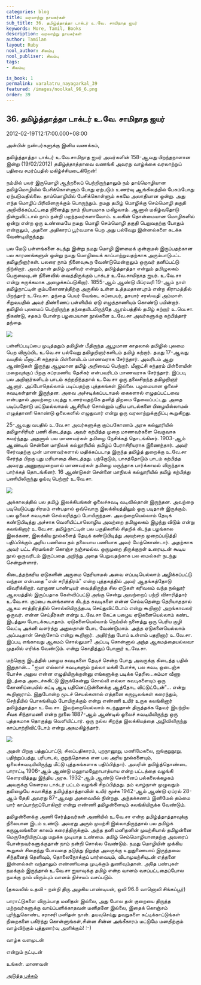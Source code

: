 ```yaml
---
categories: blog
title: வரலாற்று நாயகர்கள்
sub_title: 36. தமிழ்த்தாத்தா டாக்டர் உ.வே. சாமிநாத ஐயர்
keywords: More, Tamil, Books
description: வரலாற்று நாயகர்கள்
author: Tamilan
layout: Ruby
nool_author: சிலம்பு
nool_publiser: சிலம்பு
tags:
- சிலம்பு

is_book: 1
permalink: varalatru_nayagarkal_39
featured: /images/noolkal_96_6.png
order: 39
---
```



## 36. தமிழ்த்தாத்தா டாக்டர் உ.வே. சாமிநாத ஐயர்

2012-02-19T12:17:00.000+08:00

அன்பின் நண்பர்களுக்கு இனிய வணக்கம்,

தமிழ்த்தாத்தா டாக்டர் உ.வே.சாமிநாத ஐயர் அவர்களின் 158-ஆவது பிறந்தநாளான இன்று (19/02/2012) தமிழ்த்தாத்தாவை வணங்கி அவரது வாழ்க்கை வரலாற்றுப் பதிவை சமர்ப்பதில் மகிழ்ச்சியடைகிறேன்!

நம்மில் பலர் இருமொழி ஆற்றலைப் பெற்றிருந்தாலும் நம் தாய்மொழியான தமிழ்மொழியில் பேசிக்கொள்ளும் போது ஏற்படும் உணர்வு ஆங்கிலத்தில் பேசும்போது ஏற்படுவதில்லை. தாய்மொழியில் பேசிக்கொள்ளும் சுகமே அலாதியான ஒன்று. அது எந்த மொழிப் பிரிவினருக்கும் பொருந்தும். நமது தமிழ் மொழிக்கு செம்மொழி தகுதி அறிவிக்கப்பட்டதை நினைத்து நாம் நியாயமாக மகிழலாம். ஆனால் மகிழ்வதோடு நின்றுவிட்டால் நாம் நன்றி மறந்தவர்களாவோம். உலகின் தொன்மையான மொழிகளில் ஒன்று என்ற ஒரு உண்மையே நமது மொழி செம்மொழி தகுதி பெறுவதற்கு போதும் என்றாலும், அதனை அதிகாரப் பூர்வமாக பெற அது பல்வேறு இன்னல்களை கடக்க வேண்டியிருந்தது.

பல மேடு பள்ளங்களை கடந்து இன்று நமது மொழி இளமைக் குன்றாமல் இருப்பதற்கான பல காரணங்களுள் ஒன்று நமது மொழியைக் காப்பாற்றுவதற்காக அரும்பாடுபட்ட தமிழறிஞர்கள். பலரை நாம் நினைவுகூற வேண்டுமென்றாலும் ஒருவர் தனிப்பட்டு நிற்கிறார். அவர்தான் தமிழ் முனிவர் என்றும், தமிழ்த்தாத்தா என்றும் தமிழுலகம் பெருமையுடன் நினைவில் வைத்திருக்கும் டாக்டர் உ.வே.சாமிநாத ஐயர். உ.வே.சா என்று சுருக்கமாக அழைக்கப்படுகிறார். 1855-ஆம் ஆண்டு பிப்ரவரி 19-ஆம் நாள் தமிழ்நாட்டின் கும்பகோணத்திற்கு அருகில் உள்ள உத்தமதானபுரம் என்ற கிராமத்தில் பிறந்தார் உ.வே.சா. தந்தை பெயர் வேங்கட சுப்பையர், தாயார் சரஸ்வதி அம்மாள். சிறுவயதில் அவர் திண்ணைப் பள்ளியில் ஏடு எழுத்தாணியும் கொண்டு பயின்றார். தமிழில் புலமைப் பெற்றிருந்த தந்தையிடமிருந்தே ஆரம்பத்தில் தமிழ் கற்றார் உ.வெ.சா. நிகண்டு, சதகம் போன்ற பழமையான நூல்களை உ.வே.சா அவர்களுக்கு கற்பித்தார் தந்தை.

![](http://4.bp.blogspot.com/-75qK6caz9-c/Tz-GMDeBa3I/AAAAAAAABKU/sL3ox8yM6eI/s320/01THEF_SWAMINATHA_IY_14581a.jpg)

பள்ளிப்படிப்பை முடித்ததும் தமிழின் மீதிருந்த ஆழமான காதலால் தமிழில் புலமை பெற விரும்பிட உ.வெ.சா பல்வேறு தமிழறிஞர்களிடம் தமிழ் கற்றார். தமது 17-ஆவது வயதில் மீனாட்சி சுந்தரம் பிள்ளையிடம் மாணவராக சேர்ந்தார். அவரிடம் ஆறு ஆண்டுகள் இருந்து ஆழமான தமிழ் அறிவைப் பெற்றார். மீனாட்சி சுந்தரம் பிள்ளையின் மறைவுக்குப் பிறகு சுப்ரமணிய தேசிகர் என்பவரிடம் மாணவராக சேர்ந்தார். இப்படி பல அறிஞர்களிடம் பாடம் கற்றறிந்ததால் உ.வே.சா ஒரு தலைசிறந்த தமிழறிஞர் ஆனார். அப்போதெல்லாம் படிப்பதற்கு புத்தகங்கள் இல்லை. பழமையான ஓலைச் சுவடிகள்தான் இருந்தன. அவை அச்சடிக்கப்படாமல் கைகளால் எழுதப்பட்டவை என்பதால் அவற்றை படித்து உணர்வதற்கே தனித் திறமை தேவைப்பட்டது. அதை படிப்பதோடு மட்டுமல்லாமல் ஆசிரியர் சொல்லும் புதிய பாடல்களை பிழையில்லாமல் எழுத்தாணி கொண்டு ஓலைகளில் எழுதுவார் என்று ஒரு வரலாற்றுக்குறிப்பு கூறுகிறது.

25-ஆவது வயதில் உ.வே.சா அவர்களுக்கு கும்பகோணம் அரசு கல்லூரியில் தமிழாசிரியர் பணி கிடைத்தது. அவர் கற்பித்த முறை மாணவர்களை வெகுவாக கவர்ந்தது. அதனால் பல மாணவர்கள் தமிழை நேசிக்கத் தொடங்கினர். 1903-ஆம் ஆண்டில் சென்னை மாநிலக் கல்லூரியில் தமிழ்ப் பேராசிரியராக இணைந்தார். அவர் சேர்வதற்கு முன் மாணவர்களால் மதிக்கப்படாத இருந்த தமிழ்த் துறைக்கு உ.வே.சா சேர்ந்த பிறகு புது மரியாதை கிடைத்தது. பற்றோடும், பாசத்தோடும் பாடம் கற்பித்த அவரது அணுகுமுறையால் மாணவர்கள் தமிழை மருந்தாக பார்க்காமல் விருந்தாக பார்க்கத் தொடங்கினர். 16 ஆண்டுகள் சென்னை மாநிலக் கல்லூரியில் தமிழ் கற்பித்து பணியிலிருந்து ஓய்வு பெற்றார் உ.வே.சா.

![](http://4.bp.blogspot.com/-86VqZvbdetU/Tz-GRFtKG8I/AAAAAAAABKc/9OqBAmKetlE/s320/uvswami.jpg)

அக்காலத்தில் பல தமிழ் இலக்கியங்கள் ஓலைச்சுவடி வடிவில்தான் இருந்தன. அவற்றை படியெடுப்பது சிரமம் என்பதால் ஒவ்வொரு இலக்கியத்திலும் ஒரு படிதான் இருக்கும். பல ஓலைச் சுவடிகள் செல்லரித்துப் போயிருந்தன. அவற்றையெல்லாம் தேடிக் கண்டுபிடித்து அச்சாக வெளியிட்டாலொழிய அவற்றை தமிழுலகம் இழந்து விடும் என்று கலங்கினார் உ.வே.சா. தமிழ்நாட்டின் பல பகுதிகளில் சிதறிக் கிடந்த பழங்கால இலக்கண, இலக்கிய நூல்களைத் தேடிக் கண்டுபிடித்து அவற்றை முறைப்படுத்தி பதிப்பிக்கும் அரிய பணியை தம் தலையாய பணியாக அவர் மேற்கொண்டார். அதற்காக அவர் பட்ட சிரமங்கள் கொஞ்ச நஞ்சமல்ல. ஒருமுறை திருக்குறள் உரையுடன் கூடிய நூல் ஒருவரிடம் இருப்பதை அறிந்து அதை பெறுவதற்காக பல மைல்கள் நடந்து சென்றுள்ளார்.

கிடைத்தற்கரிய ஏடுகளின் அருமை தெரியாமல் அவை எப்படியெல்லாம் அழிக்கப்பட்டு வந்தன என்பதை "என் சரித்திரம்" என்ற புத்தகத்தில் அவர் ஆதங்கத்தோடு விவரிக்கிறார். வரகுண பாண்டியர் வைத்திருந்த சில ஏடுகள் கரிவலம் வந்த நல்லூர் ஆலயத்தில் இருப்பதாக கேள்விப்பட்டு அங்கு சென்று அவற்றைப் பற்றி விசாரித்தார் உ.வே.சா. குப்பை கூளங்களாக கிடந்த சுவடிகளை என்ன செய்வதென்று தெரியாததால் ஆகம சாத்திரத்தில் சொல்லியிருந்தபடி செய்துவிட்டோம் என்று கூறினார் அறங்காவலர் ஒருவர். என்ன செய்தீர்கள் என்று உ.வே.சா கேட்க பழைய ஏடுகளையெல்லாம் கண்ட இடத்துல போடக்கூடாதாம். ஏடுகளையெல்லாம் நெய்யில் நனைத்து ஒரு பெரிய குழி வெட்டி அக்னி வளர்த்து அதுலதான் போட வேண்டுமாம். அந்த ஏடுகளையெல்லாம் அப்படிதான் செஞ்சோம் என்று கூறினார். அதிர்ந்து போய் உள்ளம் பதறினார் உ.வே.சா. இப்படி எங்காவது ஆகமம் சொல்லுமா? அப்படி சொன்னால் அந்த ஆகமத்தையல்லவா முதலில் எரிக்க வேண்டும். என்று கொதித்துப் போனார் உ.வே.சா.

மற்றொரு இடத்தில் பழைய சுவடிகளை தேடிச் சென்ற போது அவருக்கு கிடைத்த பதில் இதுதான்... "ஐயா எல்லாச் சுவடிகளும் நல்லா மக்கி போச்சு, பல சுவடி ஒடைஞ்சு போச்சு அதுல என்ன எழுதியிருக்குன்னு எங்களுக்கு படிக்க தெரில...சும்மா வீணா இடத்தை அடைச்சுகிட்டு இருக்கேன்னு சொல்லி எல்லா சுவடிகளையும் ஒரு கோணிப்பையில் கட்டி ஆடி பதினெட்டுன்னைக்கு ஆத்தோட விட்டுட்டேன்"... என்று கூறினாராம். இதுபோன்ற மூடச் செயல்களால் எத்தனை கருவூலங்கள் கரைந்தும், செந்தீயில் பொசுங்கியும் போயிருக்கும் என்று எண்ணி உயிர் உருக கலங்கினார் தமிழ்த்தாத்தா உ.வே.சா. இவற்றையெல்லாம் கடந்துதான் திருத்தக்க தேவர் இயற்றிய சீவக சிந்தாமணி என்ற நூலை 1887-ஆம் ஆண்டில் ஓலைச் சுவடியிலிருந்து ஒரு புத்தகமாக தொகுத்து வெளியிட்டார். ஒரு நல்ல சிறந்த இலக்கியத்தை அழிவிலிருந்து காப்பாற்றிவிட்டோம் என்று அகமகிழ்ந்தார்.

![](http://2.bp.blogspot.com/-lyq_Y-zU_fo/Tz-GcXXsMVI/AAAAAAAABKk/d5pilazYTJE/s320/uvesa.jpg)

அதன் பிறகு பத்துப்பாட்டு, சிலப்பதிகாரம், புறநானூறு, மணிமேகலை, ஐங்குறுநூறு, பதிற்றுப்பத்து, பரிபாடல், குறுந்தொகை என பல அரிய நூல்களையும், ஓலைச்சுவடியிலிருந்து மீட்டு புத்தகங்களாக பதிப்பித்தார். அவரின் தமிழ்த்தொண்டை பாராட்டி 1906-ஆம் ஆண்டு மஹாமஹோபாத்யாய என்ற பட்டத்தை வழங்கி கெளரவித்தது இந்திய அரசு. 1932-ஆம் ஆண்டு சென்னைப் பல்கலைக்கழகம் அவருக்கு கெளரவ டாக்டர் பட்டம் வழங்கி சிறப்பித்தது. தம் வாழ்நாள் முழுவதும் தமிழையே சுவாசித்த தமிழ்த்தாத்தாவின் உயிர் மூச்சு 1942-ஆம் ஆண்டு ஏப்ரல் 28-ஆம் தேதி அவரது 87-ஆவது அகவையில் நின்றது. அந்தக்கணம் இனிமேல் தம்மை யார் காப்பாற்றப்போகிறார் என்று எண்ணி தமிழன்னையும் கலங்கியிருக்க வேண்டும்.

தமிழன்னைக்கு அணி சேர்த்தவர்கள் அணியில் உ.வே.சா என்ற தமிழ்த்தாத்தாவுக்கு நிலையான இடம் உண்டு. அவரது அரும் முயற்சி இல்லாதிருந்தால் பல தமிழ்க் கருவூலங்களை காலம் கரைத்திருக்கும். அந்த தனி மனிதனின் முயற்சியால் தமிழன்னை மெருகேறியிருப்பது மறுக்க முடியாத உண்மை. தமிழ் செம்மொழியானதற்கு அவரைப் போன்றவர்களுக்குதான் நாம் நன்றி சொல்ல வேண்டும். நமது மொழியின் முக்கிய கூறுகள் சிதைந்து போவதை தடுத்து நிறுத்த அவருக்கு உறுதுணையாய் இருந்தவை சிந்தனைத் தெளிவும், தொலைநோக்குப் பார்வையும், விடாமுயற்சியுடன் எத்தனை இன்னல்கள் வந்தாலும் எண்ணியதை முடிக்கும் துணிவும்தான். அதே பண்புகள் நமக்கும் இருந்தால் உ.வே.சா ஐயாவுக்கு தமிழ் என்ற வானம் வசப்பட்டதைப்போல நமக்கு நாம் விரும்பும் வானம் நிச்சயம் வசப்படும்.

(தகவலில் உதவி - நன்றி திரு.அழகிய பாண்டியன், ஒலி 96.8 வானொலி சிங்கப்பூர்)

பாராட்டுகளை விரும்பாத மனிதன் இல்லை, அது போல தன் குறையை திருத்த மற்றவர்களுக்கு வாய்ப்பளிக்காதவன் மனிதனே இல்லை, இதைக் கொஞ்சம் புரிந்துகொண்ட சராசரி மனிதன் நான். தயவுசெய்து தவறுகளை சுட்டிக்காட்டுங்கள் நிறைகளை பகிர்ந்து கொள்ளுங்கள்,சின்ன சின்ன அங்கீகாரம் மட்டுமே மனதிற்கும் வாழ்விற்கும் புத்துணர்வு அளிக்கும்! :-)

வாழ்க வளமுடன்

என்றும் நட்புடன்

உங்கள். மாணவன்

[அடுத்த பக்கம்](varalatru_nayagarkal_40)